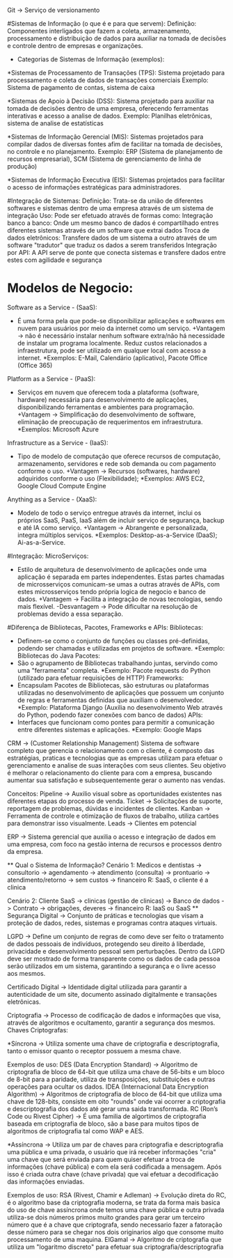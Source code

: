 Git -> Serviço de versionamento

#Sistemas de Informação (o que é e para que servem): 
Definição: Componentes interligados que fazem a coleta, armazenamento, processamento e distribuição de dados para 
auxiliar na tomada de decisões e controle dentro de empresas e organizações.

- Categorias de Sistemas de Informação (exemplos):

*Sistemas de Processamento de Transações (TPS): Sistema projetado para processamento e coleta de dados de transações comerciais
Exemplo: Sistema de pagamento de contas, sistema de caixa

*Sistemas de Apoio à Decisão (DSS): Sistema projetado para auxiliar na tomada de decisões dentro de uma empresa, oferecendo ferramentas interativas e acesso a analise de dados.
Exemplo: Planilhas eletrônicas, sistema de analise de estatísticas

*Sistemas de Informação Gerencial (MIS): Sistemas projetados para compilar dados de diversas fontes afim de facilitar na tomada de decisões, no controle e no planejamento.
Exemplo: ERP (Sistema de planejamento de recursos empresarial), SCM (Sistema de gerenciamento de linha de produção)

*Sistemas de Informação Executiva (EIS): Sistemas projetados para facilitar o acesso de informações estratégicas para administradores.

#Integração de Sistemas:
Definição: Trata-se da união de diferentes softwares e sistemas dentro de uma empresa através de um sistema de integração
Uso: Pode ser efetuado através de formas como:
Integração banco a banco: Onde um mesmo banco de dados é compartilhado entres diferentes sistemas através de um software que extrai dados
Troca de dados eletrônicos: Transfere dados de um sistema a outro através de um software "tradutor" que traduz os dados a serem transferidos
Integração por API: A API serve de ponte que conecta sistemas e transfere dados entre estes com agilidade e segurança

# Modelos de Negocio:
Software as a Service - (SaaS):
- É uma forma pela que pode-se disponibilizar aplicações e softwares em nuvem para usuários por meio da internet como um serviço.
+Vantagem -> não é necessário instalar nenhum software extra/não há necessidade de instalar um programa localmente. Reduz custos relacionados a infraestrutura, pode ser utilizado em qualquer local com acesso a internet.
*Exemplos: E-Mail, Calendário (aplicativo), Pacote Office (Office 365)

Platform as a Service - (PaaS):
- Serviços em nuvem que oferecem toda a plataforma (software, hardware) necessária para desenvolvimento de aplicações, disponibilizando ferramentas e ambientes para programação.
+Vantagem -> Simplificação do desenvolvimento de software, eliminação de preocupação de requerimentos em infraestrutura.
*Exemplos: Microsoft Azure

Infrastructure as a Service - (IaaS):
- Tipo de modelo de computação que oferece recursos de computação, armazenamento, servidores e rede sob demanda ou com pagamento conforme o uso.
+Vantagem -> Recursos (softwares, hardware) adquiridos conforme o uso (Flexibilidade);
*Exemplos: AWS EC2, Google Cloud Compute Engine

Anything as a Service - (XaaS):
- Modelo de todo o serviço entregue através da internet, inclui os próprios SaaS, PaaS, IaaS além de incluir serviço de segurança, backup e até IA como serviço.
+Vantagem -> Abrangente e personalizada, integra múltiplos serviços.
*Exemplos: Desktop-as-a-Service (DaaS); Ai-as-a-Service.

#Integração:
MicroServiços:
- Estilo de arquitetura de desenvolvimento de aplicações onde uma aplicação é separada em partes independentes. Estas partes chamadas de microsserviços comunicam-se umas a outras através de APIs, com estes microsserviços tendo própria logica de negocio e banco de dados.
+Vantagem -> Facilita a integração de novas tecnologias, sendo mais flexível.
-Desvantagem -> Pode dificultar na resolução de problemas devido a essa separação.

#Diferença de Bibliotecas, Pacotes, Frameworks e APIs:
Bibliotecas:
- Definem-se como o conjunto de funções ou classes pré-definidas, podendo ser chamadas e utilizadas em projetos de software.
*Exemplo: Bibliotecas do Java
Pacotes:
- São o agrupamento de Bibliotecas trabalhando juntas, servindo como uma "ferramenta" completa.
*Exemplo: Pacote requests do Python (utilizado para efetuar requisições de HTTP)
Frameworks:
- Encapsulam Pacotes de Bibliotecas, são estruturas ou plataformas utilizadas no desenvolvimento de aplicações que possuem um conjunto de regras e ferramentas definidas que auxiliam o desenvolvedor.
*Exemplo: Plataforma Django (Auxilia no desenvolvimento Web através do Python, podendo fazer conexões com banco de dados)
APIs:
- Interfaces que funcionam como pontes para permitir a comunicação entre diferentes sistemas e aplicações.
*Exemplo: Google Maps

CRM -> (Customer Relationship Management) Sistema de software completo que gerencia o relacionamento com o cliente, é composto das estratégias, praticas e tecnologias que as empresas utilizam para efetuar o gerenciamento e analise de suas interações com seus clientes. Seu objetivo é melhorar o relacionamento do cliente para com a empresa, buscando aumentar sua satisfação e subsequentemente gerar o aumento nas vendas.

Conceitos:
Pipeline ->  Auxilio visual sobre as oportunidades existentes nas diferentes etapas do processo de venda.
Ticket -> Solicitações de suporte, reportagem de problemas, dúvidas e incidentes de clientes. 
Kanban -> Ferramenta de controle e otimização de fluxos de trabalho, utiliza cartões para demonstrar isso visualmente.
Leads -> Clientes em potencial

ERP -> Sistema gerencial que auxilia o acesso e integração de dados em uma empresa, com foco na gestão interna de recursos e processos dentro da empresa.

**
Qual o Sistema de Informação?
Cenário 1:
Medicos e dentistas -> consultorio -> agendamento
-> atendimento (consulta)
    -> prontuario
-> atendimento/retorno -> sem custos
-> financeiro
R: SaaS, o cliente é a clinica

Cenário 2:
Cliente SaaS -> clinicas (gestão de clinicas)
-> Banco de dados
-> Contrato
    -> obrigações, deveres
    -> financeiro
R: IaaS ou SaaS
**
Segurança Digital -> Conjunto de práticas e tecnologias que visam a proteção de dados, redes, sistemas e programas contra ataques virtuais.

LGPD -> Define um conjunto de regras de como deve ser feito o tratamento de dados pessoais de indivíduos, protegendo seu direito á liberdade, privacidade e desenvolvimento pessoal sem perturbações. Dentro da LGPD deve ser mostrado de forma transparente como os dados de cada pessoa serão utilizados em um sistema, garantindo a segurança e o livre acesso aos mesmos.

Certificado Digital -> Identidade digital utilizada para garantir a autenticidade de um site, documento assinado digitalmente e transações eletrônicas.

Criptografia -> Processo de codificação de dados e informações que visa, através de algoritmos e ocultamento, garantir a segurança dos mesmos.
Chaves Criptografas:

*Síncrona -> Utiliza somente uma chave de criptografia e descriptografia, tanto o emissor quanto o receptor possuem a mesma chave.

Exemplos de uso:
DES (Data Encryption Standard) -> Algoritmo de criptografia de bloco de 64-bit que utiliza uma chave de 56-bits e um bloco de 8-bit para a paridade, utiliza de transposições, substituições e outras operações para ocultar os dados.
IDEA (Internacional Data Encryption Algorithm) -> Algoritmos de criptografia de bloco de 64-bit que utiliza uma chave de 128-bits, consiste em oito "rounds" onde vai ocorrer a criptografia e descriptografia dos dados até gerar uma saida transformada.
RC (Ron’s Code ou Rivest Cipher) -> É uma familia de algortimos de criptografia baseada em criptografia de bloco, são a base para muitos tipos de algoritmos de criptografia tal como WAP e AES.

*Assíncrona -> Utiliza um par de chaves para criptografia e descriptografia uma pública e uma privada, o usuário que irá receber informações "cria" uma chave que será enviada para quem quiser efetuar a troca de informações (chave pública) e com ela será codificada a mensagem. Após isso é criada outra chave (chave privada) que vai efetuar a decodificação das informações enviadas.

Exemplos de uso:
RSA (Rivest, Chamir e Adleman) -> Evolução direta do RC, é o algoritmo base da criptografia moderna, se trata da forma mais basica do uso de chave assíncrona onde temos uma chave pública e outra privada utiliza-se dois números primos muito grandes para gerar um terceiro número que é a chave que criptografa, sendo necessario fazer a fatoração desse número para se chegar nos dois originarios algo que consome muito processamento de uma maquina.
ElGamal -> Algoritmo de criptografia que utiliza um "logaritmo discreto" para efetuar sua criptografia/descriptografia
